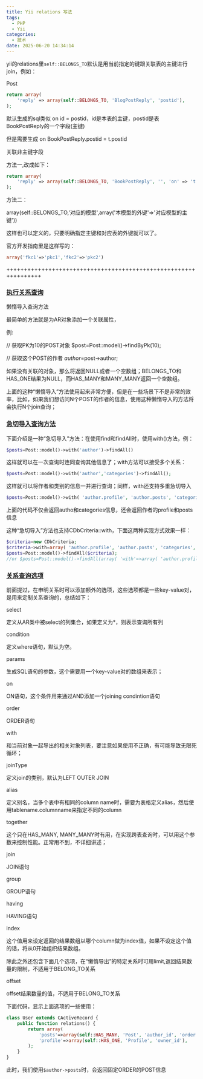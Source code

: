 ```yaml
---
title: Yii relations 写法
tags:
  - PHP
  - Yii
categories:
  - 技术
date: 2025-06-20 14:34:14
---
```


yii的relations里`self::BELONGS_TO`默认是用当前指定的键跟关联表的主键进行join，例如：

Post

```php
return array(
	'reply' => array(self::BELONGS_TO, 'BlogPostReply', 'postid'),
);
```

默认生成的sql类似 on id = postid，id是本表的主键，postid是表BookPostReply的一个字段(主键)

但是需要生成 on BookPostReply.postid = t.postid

关联非主键字段

方法一,改成如下：

```php
return array(
	'reply' => array(self::BELONGS_TO, 'BookPostReply', '', 'on' => 't.postid=reply.postid'),
);
```

方法二：

array(self::BELONGS_TO,'对应的模型',array('本模型的外键'=>'对应模型的主键'))

这样也可以定义的，只要明确指定主键和对应表的外键就可以了。

官方开发指南里是这样写的：

```php
array('fkc1'=>'pkc1','fkc2'=>'pkc2')
```

++++++++++++++++++++++++++++++++++++++++++++++++++++++++++++++++

### [执行关系查询](#1)

懒惰导入查询方法

最简单的方法就是为AR对象添加一个关联属性，

例:

// 获取PK为10的POST对象 $post=Post::model()->findByPk(10);

// 获取这个POST的作者 $author=$post->author;

如果没有关联的对象，那么将返回NULL或者一个空数组；BELONGS_TO和HAS_ONE结果为NULL，而HAS_MANY和MANY_MANY返回一个空数组。

上面的这种“懒惰导入”方法使用起来非常方便，但是在一些场景下不是非常的效率，比如，如果我们想访问N个POST的作者的信息，使用这种懒惰导入的方法将会执行N个join查询；

### [急切导入查询方法](#2)

下面介绍是一种“急切导入”方法：在使用find和findAll时，使用with()方法，例：

```php
$posts=Post::model()->with('author')->findAll()
```

这样就可以在一次查询时连同查询其他信息了；with方法可以接受多个关系：

```php
$posts=Post::model()->with('author','categories')->findAll();
```

这样就可以将作者和类别的信息一并进行查询；同样，with还支持多重急切导入

```php
$posts=Post::model()->with( 'author.profile', 'author.posts', 'categories')->findAll();
```

上面的代码不仅会返回autho和categories信息，还会返回作者的profile和posts信息

这种“急切导入”方法也支持CDbCriteria::with，下面这两种实现方式效果一样：

```php
$criteria=new CDbCriteria; 
$criteria->with=array( 'author.profile', 'author.posts', 'categories', ); 
$posts=Post::model()->findAll($criteria); 
//or $posts=Post::model()->findAll(array( 'with'=>array( 'author.profile', 'author.posts', 'categories',);
```

### [关系查询选项](#3)

前面提过，在申明关系时可以添加额外的选项，这些选项都是一些key-value对，是用来定制关系查询的，总结如下：

select

定义从AR类中被select的列集合，如果定义为\*，则表示查询所有列

condition

定义where语句，默认为空。

params

生成SQL语句的参数，这个需要用一个key-value对的数组来表示；

on

ON语句，这个条件用来通过AND添加一个joining condintion语句

order

ORDER语句

with

和当前对象一起导出的相关对象列表，要注意如果使用不正确，有可能导致无限死循环；

joinType

定义join的类别，默认为LEFT OUTER JOIN

alias

定义别名，当多个表中有相同的column name时，需要为表格定义alias，然后使用tablename.columnname来指定不同的column

together

这个只在HAS_MANY, MANY_MANY时有用，在实现跨表查询时，可以用这个参数来控制性能。正常用不到，不详细讲述；

join

JOIN语句

group

GROUP语句

having

HAVING语句

index

这个值用来设定返回的结果数组以哪个column做为index值，如果不设定这个值的话，将从0开始组织结果数组。

除此之外还包含下面几个选项，在“懒惰导出”的特定关系时可用limit,返回结果数量的限制，不适用于BELONG_TO关系

offset

offset结果数量的值，不适用于BELONG_TO关系

下面代码，显示上面选项的一些使用：

```php
class User extends CActiveRecord { 
	public function relations() { 
		return array( 
			'posts'=>array(self::HAS_MANY, 'Post', 'author_id', 'order'=>'posts.create_time DESC', 'with'=>'categories'), 
			'profile'=>array(self::HAS_ONE, 'Profile', 'owner_id'), 
		); 
	} 
}
```

此时，我们使用`$author->posts`时，会返回固定ORDER的POST信息

